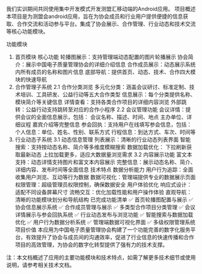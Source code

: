 我们实训期间共同使用集中开发模式开发测盟汇移动端的Android应用。
项目概述
本项目是为测盟会android应用，旨在为协会成员和行业用户提供便捷的信息获取、合作交流和活动参与平台。集成了协会展示、合作管理、行业动态和技术交流等核心功能模块。

功能模块
1. 首页模块
核心功能
轮播图展示：支持管理端动态配置的图片轮播展示
协会简介：展示中国电子质量管理协会的详细介绍信息
合作成员展示：动态展示系统内所有成员的名称和图片信息
底部导航：提供首页、动态、技术、合作四大模块的快速导航
2. 合作管理子系统
2.1 合作分类浏览
多元化分类：涵盖会议研讨、标准定制、技术培训、工具研发、公益行动等五大合作类型
信息展示：每个分类提供名称、模块简介等关键信息
详情查看：支持各类合作项目的详细内容浏览
外部跳转：公益行动支持跳转至对应的合作小程序
2.2 会议管理功能
会议详情：提供会议的全面信息展示，包括：
会议名称、描述、时间、地点
主办单位、详细议程
嘉宾介绍等完整信息
参会回执：支持用户在线填写参会信息，包括：
个人信息：单位、姓名、性别、联系方式
行程信息：到达方式、车次、时间等
3. 行业动态子系统
3.1 动态信息管理
列表展示：清晰的行业动态列表界面
智能搜索：支持按动态名称、简介等多维度模糊搜索
数据加载优化：
下拉刷新获取最新动态
上拉加载更多，适应大数据量浏览需求
3.2 内容展示功能
富文本支持：动态详情支持图片和富文本内容展示
完整信息：展示动态名称、简介、详细内容、发布时间等全面信息
技术特点
数据分析能力
用户行为追踪：全面收集用户浏览、互动等行为数据
数据可视化：管理端提供专业的数据展示页面
权限管理：超级管理员权限控制，确保数据安全
用户体验优化
响应式设计：适配不同设备屏幕尺寸
流畅交互：优化加载性能和用户操作体验
直观导航：清晰的功能模块划分和导航结构
已完成功能清单
✅ 首页轮播图配置与展示
✅ 协会信息展示系统
✅ 合作成员管理与展示
✅ 多类型合作项目分类管理
✅ 会议详情展示与参会回执系统
✅ 行业动态发布与浏览功能
✅ 智能搜索与数据加载优化
✅ 用户行为数据分析系统
✅ 管理端数据可视化界面
✅ 多级权限管理系统
项目价值
本应用为中国电子质量管理协会构建了一个功能完善的数字化服务平台，有效提升了协会与成员间的沟通效率，促进了行业信息的快速传播和合作项目的高效管理，为协会的数字化转型提供了强有力的技术支撑。

注：本文档概述了应用的主要功能模块和技术特点，如需了解更多技术细节或使用说明，请参考相关技术文档。
